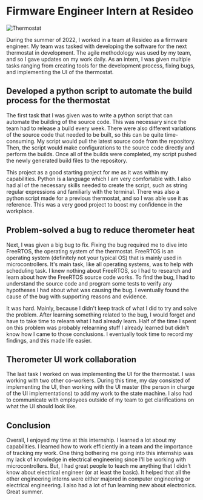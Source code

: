 # Firmware Engineer Intern at Resideo

![Thermostat](https://www.resideo.com/us/en/-/media/Resideo/Consumer-Images/Hero%20Images/product%20collage2.jpg?h=600&w=1034&rv=8a105be5830e47c29400259e36bdf580&hash=ACA735F232D53812A4B9711B88E2AE1A)

During the summer of 2022, I worked in a team at Resideo as a firmware engineer. My team was tasked with developing the software for the next thermostat in development. The agile methodology was used by my team, and so I gave updates on my work daily. As an intern, I was given multiple tasks ranging from creating tools for the development process, fixing bugs, and implementing the UI of the thermostat. 

## Developed a python script to automate the build process for the thermostat

The first task that I was given was to write a python script that can automate the building of the source code. This was necessary since the team had to release a build every week. There were also different variations of the source code that needed to be built, so this can be quite time-consuming. My script would pull the latest source code from the repository. Then, the script would make configurations to the source code directly and perform the builds. Once all of the builds were completed, my script pushed the newly generated build files to the repository.

This project as a good starting project for me as it was within my capabilities. Python is a language which I am very comfortable with. I also had all of the necessary skills needed to create the script, such as string regular expressions and familiarly with the terminal. There was also a python script made for a previous thermostat, and so I was able use it as reference. This was a very good project to boost my confidence in the workplace.

## Problem-solved a bug to reduce therometer heat

Next, I was given a big bug to fix. Fixing the bug required me to dive into FreeRTOS, the operating system of the thermostat. FreeRTOS is an operating system (definitely not your typical OS) that is mainly used in microcontrollers. It's main task, like all operating systems, was to help with scheduling task. I knew nothing about FreeRTOS, so I had to research and learn about how the FreeRTOS source code works. To find the bug, I had to understand the source code and program some tests to verify any hypotheses I had about what was causing the bug. I eventually found the cause of the bug with supporting reasons and evidence.

It was hard. Mainly, because I didn't keep track of what I did to try and solve the problem. After learning something related to the bug, I would forget and have to take time to relearn what I had already learn. Half of the time I spent on this problem was probably relearning stuff I already learned but didn't know how I came to those conclusions. I eventually took time to record my findings, and this made life easier.

## Therometer UI work collaboration

The last task I worked on was implementing the UI for the thermostat. I was working with two other co-workers. During this time, my day consisted of implementing the UI, then working with the UI master (the person in charge of the UI implementations) to add my work to the state machine. I also had to communicate with employees outside of my team to get clarifications on what the UI should look like.

## Conclusion

Overall, I enjoyed my time at this internship. I learned a lot about my capabilities. I learned how to work efficiently in a team and the importance of tracking my work. One thing bothering me going into this internship was my lack of knowledge in electrical engineering since I'll be working with microcontrollers. But, I had great people to teach me anything that I didn't know about electrical engineer (or at least the basic). It helped that all the other engineering interns were either majored in computer engineering or electrical engineering. I also had a lot of fun learning new about electronics.  Great summer.